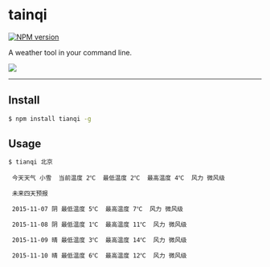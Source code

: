 # tainqi

[![NPM version](https://img.shields.io/npm/v/tianqi.svg?style=flat)](https://npmjs.org/package/tianqi)

A weather tool in your command line.

![](http://www.smallyard.cn/img/tianqi.jpg)

---

## Install

```bash
$ npm install tianqi -g
```

## Usage

```bash
$ tianqi 北京
```

```
 今天天气 小雪  当前温度 2℃  最低温度 2℃  最高温度 4℃  风力 微风级

 未来四天预报

 2015-11-07 阴 最低温度 5℃  最高温度 7℃  风力 微风级

 2015-11-08 阴 最低温度 1℃  最高温度 11℃  风力 微风级

 2015-11-09 晴 最低温度 3℃  最高温度 14℃  风力 微风级

 2015-11-10 晴 最低温度 6℃  最高温度 12℃  风力 微风级

```